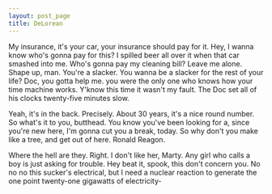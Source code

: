 ```yaml
---
layout: post_page
title: DeLorean
---
```


My insurance, it's your car, your insurance should pay for it. Hey, I wanna know who's gonna pay for this? I spilled beer all over it when that car smashed into me. Who's gonna pay my cleaning bill? Leave me alone. Shape up, man. You're a slacker. You wanna be a slacker for the rest of your life? Doc, you gotta help me. you were the only one who knows how your time machine works. Y'know this time it wasn't my fault. The Doc set all of his clocks twenty-five minutes slow.

Yeah, it's in the back. Precisely. About 30 years, it's a nice round number. So what's it to you, butthead. You know you've been looking for a, since you're new here, I'm gonna cut you a break, today. So why don't you make like a tree, and get out of here. Ronald Reagon.

Where the hell are they. Right. I don't like her, Marty. Any girl who calls a boy is just asking for trouble. Hey beat it, spook, this don't concern you. No no no this sucker's electrical, but I need a nuclear reaction to generate the one point twenty-one gigawatts of electricity-